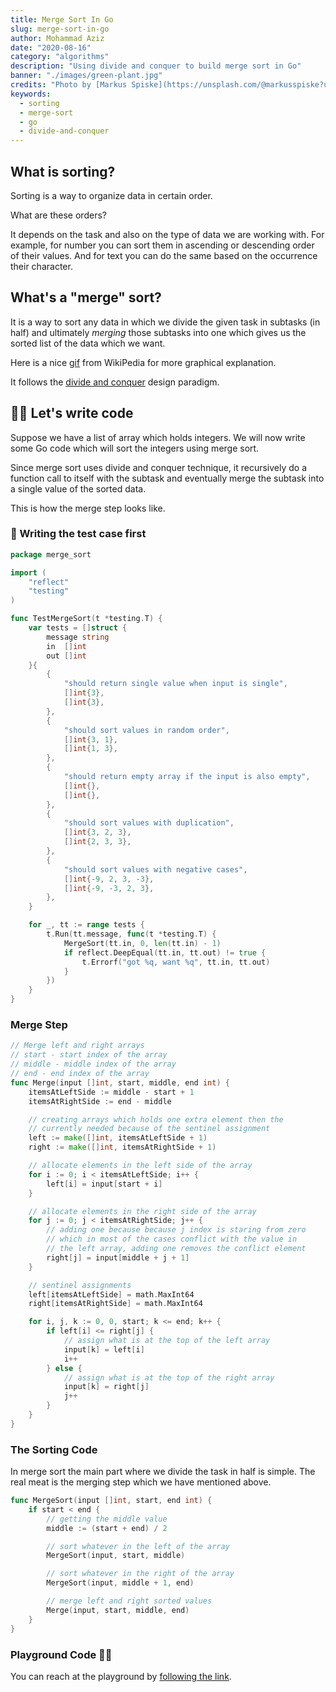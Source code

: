 ```yaml
---
title: Merge Sort In Go
slug: merge-sort-in-go
author: Mohammad Aziz
date: "2020-08-16"
category: "algorithms"
description: "Using divide and conquer to build merge sort in Go"
banner: "./images/green-plant.jpg"
credits: "Photo by [Markus Spiske](https://unsplash.com/@markusspiske?utm_source=unsplash&amp;utm_medium=referral&amp;utm_content=creditCopyText) on [Unsplash](https://unsplash.com/s/photos/sort?utm_source=unsplash&amp;utm_medium=referral&amp;utm_content=creditCopyText)"
keywords:
  - sorting
  - merge-sort
  - go
  - divide-and-conquer
---
```


## What is sorting?

Sorting is a way to organize data in certain order.

What are these orders?

It depends on the task and also on the type of data we are working with. For
example, for number you can sort them in ascending or descending order of their
values. And for text you can do the same based on the occurrence their character.

## What's a "merge" sort?

It is a way to sort any data in which we divide the given task in subtasks
(in half) and ultimately _merging_ those subtasks into one which gives us the
sorted list of the data which we want.

Here is a nice [gif](https://upload.wikimedia.org/wikipedia/commons/c/cc/Merge-sort-example-300px.gif)
from WikiPedia for more graphical explanation.

It follows the
[divide and conquer](https://en.wikipedia.org/wiki/Divide-and-conquer_algorithm)
design paradigm.

## 👨‍💻 Let's write code

Suppose we have a list of array which holds integers. We will now write some Go
code which will sort the integers using merge sort.

Since merge sort uses divide and conquer technique, it recursively do a function
call to itself with the subtask and eventually merge the subtask into a single
value of the sorted data.

This is how the merge step looks like.

### 🧪 Writing the test case first

```go
package merge_sort

import (
	"reflect"
	"testing"
)

func TestMergeSort(t *testing.T) {
	var tests = []struct {
		message string
		in  []int
		out []int
	}{
		{
			"should return single value when input is single",
			[]int{3},
			[]int{3},
		},
		{
			"should sort values in random order",
			[]int{3, 1},
			[]int{1, 3},
		},
		{
			"should return empty array if the input is also empty",
			[]int{},
			[]int{},
		},
		{
			"should sort values with duplication",
			[]int{3, 2, 3},
			[]int{2, 3, 3},
		},
		{
			"should sort values with negative cases",
			[]int{-9, 2, 3, -3},
			[]int{-9, -3, 2, 3},
		},
	}

	for _, tt := range tests {
		t.Run(tt.message, func(t *testing.T) {
			MergeSort(tt.in, 0, len(tt.in) - 1)
			if reflect.DeepEqual(tt.in, tt.out) != true {
				t.Errorf("got %q, want %q", tt.in, tt.out)
			}
		})
	}
}
```

### Merge Step

```go
// Merge left and right arrays
// start - start index of the array
// middle - middle index of the array
// end - end index of the array
func Merge(input []int, start, middle, end int) {
	itemsAtLeftSide := middle - start + 1
	itemsAtRightSide := end - middle

	// creating arrays which holds one extra element then the
	// currently needed because of the sentinel assignment
	left := make([]int, itemsAtLeftSide + 1)
	right := make([]int, itemsAtRightSide + 1)

	// allocate elements in the left side of the array
	for i := 0; i < itemsAtLeftSide; i++ {
		left[i] = input[start + i]
	}

	// allocate elements in the right side of the array
	for j := 0; j < itemsAtRightSide; j++ {
		// adding one because because j index is staring from zero
		// which in most of the cases conflict with the value in
		// the left array, adding one removes the conflict element
		right[j] = input[middle + j + 1]
	}

	// sentinel assignments
	left[itemsAtLeftSide] = math.MaxInt64
	right[itemsAtRightSide] = math.MaxInt64

	for i, j, k := 0, 0, start; k <= end; k++ {
		if left[i] <= right[j] {
			// assign what is at the top of the left array
			input[k] = left[i]
			i++
		} else {
			// assign what is at the top of the right array
			input[k] = right[j]
			j++
		}
	}
}
```

### The Sorting Code

In merge sort the main part where we divide the task in half is simple. The real
meat is the merging step which we have mentioned above.

```go
func MergeSort(input []int, start, end int) {
	if start < end {
		// getting the middle value
		middle := (start + end) / 2

		// sort whatever in the left of the array
		MergeSort(input, start, middle)

		// sort whatever in the right of the array
		MergeSort(input, middle + 1, end)

		// merge left and right sorted values
		Merge(input, start, middle, end)
	}
}
```

### Playground Code 🏌️‍♂️

You can reach at the playground by [following the link](https://play.golang.org/p/OEE9daILbFz).
